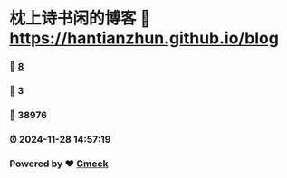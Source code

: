 # 枕上诗书闲的博客 :link: https://hantianzhun.github.io/blog 
### :page_facing_up: [8](https://hantianzhun.github.io/blog/tag.html) 
### :speech_balloon: 3 
### :hibiscus: 38976 
### :alarm_clock: 2024-11-28 14:57:19 
### Powered by :heart: [Gmeek](https://github.com/Meekdai/Gmeek)
